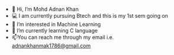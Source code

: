 - 👋 Hi, I’m Mohd Adnan Khan
- 💻 I am currently pursuing Btech and this is my 1st sem going on
- 👀 I’m interested in Machine Learning
- 🌱 I’m currently learning C language
- 📫You can reach me through my email i.e. adnankhanmak1786@gmail.com
